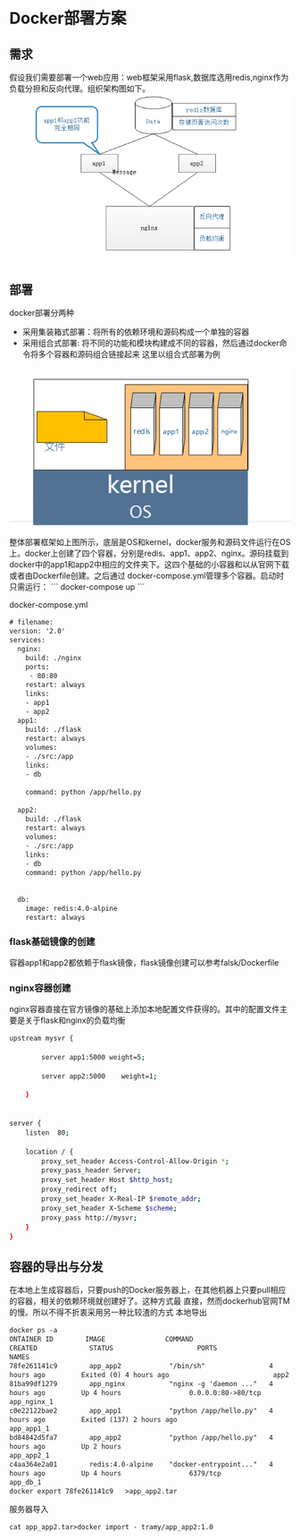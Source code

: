 # Docker部署方案
## 需求
假设我们需要部署一个web应用：web框架采用flask,数据库选用redis,nginx作为负载分担和反向代理。组织架构图如下。
<img src="pic/tmp1.PNG">
## 部署
docker部署分两种
* 采用集装箱式部署：将所有的依赖环境和源码构成一个单独的容器
* 采用组合式部署: 将不同的功能和模块构建成不同的容器，然后通过docker命令将多个容器和源码组合链接起来
这里以组合式部署为例

<img src="pic/deploy.PNG">
整体部署框架如上图所示，底层是OS和kernel，docker服务和源码文件运行在OS上。docker上创建了四个容器，分别是redis、app1、app2、nginx。源码挂载到docker中的app1和app2中相应的文件夹下。这四个基础的小容器和以从官网下载或者由Dockerfile创建。之后通过
docker-compose.yml管理多个容器。启动时只需运行：
```
docker-compose up
```

docker-compose.yml
```
# filename:
version: '2.0'
services:
  nginx:
    build: ./nginx
    ports:
     - 80:80
    restart: always
    links:
    - app1
    - app2
  app1:
    build: ./flask
    restart: always
    volumes:
    - ./src:/app
    links:
    - db

    command: python /app/hello.py
  
  app2:
    build: ./flask
    restart: always
    volumes:
    - ./src:/app
    links:
    - db
    command: python /app/hello.py
    

  db:
    image: redis:4.0-alpine   
    restart: always

  ```

### flask基础镜像的创建
容器app1和app2都依赖于flask镜像，flask镜像创建可以参考falsk/Dockerfile
### nginx容器创建
nginx容器直接在官方镜像的基础上添加本地配置文件获得的。其中的配置文件主要是关于flask和nginx的负载均衡
```sh
upstream mysvr {
       
        server app1:5000 weight=5;
      
        server app2:5000    weight=1;
    
    }
        

server {
    listen  80;

    location / {
        proxy_set_header Access-Control-Allow-Origin *;
        proxy_pass_header Server;
        proxy_set_header Host $http_host;
        proxy_redirect off;
        proxy_set_header X-Real-IP $remote_addr;
        proxy_set_header X-Scheme $scheme;
        proxy_pass http://mysvr;
    }
}

```

## 容器的导出与分发
在本地上生成容器后，只要push的Docker服务器上，在其他机器上只要pull相应的容器，相关的依赖环境就创建好了。这种方式最 直接，然而dockerhub官网TM的慢。所以不得不折衷采用另一种比较渣的方式
本地导出
```
docker ps -a
ONTAINER ID        IMAGE               COMMAND                  CREATED             STATUS                     PORTS                NAMES
78fe261141c9        app_app2            "/bin/sh"                4 hours ago         Exited (0) 4 hours ago                          app2
81ba99df1279        app_nginx           "nginx -g 'daemon ..."   4 hours ago         Up 4 hours                 0.0.0.0:80->80/tcp   app_nginx_1
c0e22122bae2        app_app1            "python /app/hello.py"   4 hours ago         Exited (137) 2 hours ago                        app_app1_1
bd84842d5fa7        app_app2            "python /app/hello.py"   4 hours ago         Up 2 hours                                      app_app2_1
c4aa364e2a01        redis:4.0-alpine    "docker-entrypoint..."   4 hours ago         Up 4 hours                 6379/tcp             app_db_1
docker export 78fe261141c9   >app_app2.tar
```

服务器导入
```
cat app_app2.tar>docker import - tramy/app_app2:1.0
```